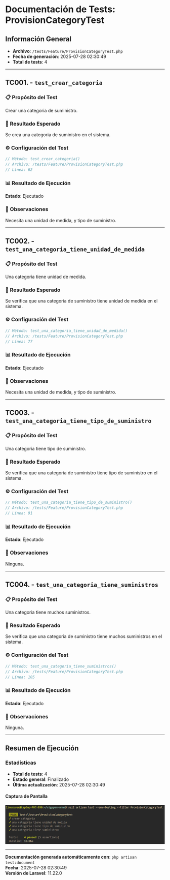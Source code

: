# Documentación de Tests: ProvisionCategoryTest

## Información General
- **Archivo**: `/tests/Feature/ProvisionCategoryTest.php`
- **Fecha de generación**: 2025-07-28 02:30:49
- **Total de tests**: 4

---

## TC001. - `test_crear_categoria`

### 📋 Propósito del Test
Crear una categoria de suministro.

### 🎯 Resultado Esperado
Se crea una categoria de suministro en el sistema.

### ⚙️ Configuración del Test
```php
// Método: test_crear_categoria()
// Archivo: /tests/Feature/ProvisionCategoryTest.php
// Línea: 62
```

### 📊 Resultado de Ejecución
**Estado**: Ejecutado

### 📝 Observaciones
Necesita una unidad de medida, y tipo de suministro.

---

## TC002. - `test_una_categoria_tiene_unidad_de_medida`

### 📋 Propósito del Test
Una categoria tiene unidad de medida.

### 🎯 Resultado Esperado
Se verifica que una categoria de suministro tiene unidad de medida en el sistema.

### ⚙️ Configuración del Test
```php
// Método: test_una_categoria_tiene_unidad_de_medida()
// Archivo: /tests/Feature/ProvisionCategoryTest.php
// Línea: 77
```

### 📊 Resultado de Ejecución
**Estado**: Ejecutado

### 📝 Observaciones
Necesita una unidad de medida, y tipo de suministro.

---

## TC003. - `test_una_categoria_tiene_tipo_de_suministro`

### 📋 Propósito del Test
Una categoria tiene tipo de suministro.

### 🎯 Resultado Esperado
Se verifica que una categoria de suministro tiene tipo de suministro en el sistema.

### ⚙️ Configuración del Test
```php
// Método: test_una_categoria_tiene_tipo_de_suministro()
// Archivo: /tests/Feature/ProvisionCategoryTest.php
// Línea: 91
```

### 📊 Resultado de Ejecución
**Estado**: Ejecutado

### 📝 Observaciones
Ninguna.

---

## TC004. - `test_una_categoria_tiene_suministros`

### 📋 Propósito del Test
Una categoria tiene muchos suministros.

### 🎯 Resultado Esperado
Se verifica que una categoria de suministro tiene muchos suministros en el sistema.

### ⚙️ Configuración del Test
```php
// Método: test_una_categoria_tiene_suministros()
// Archivo: /tests/Feature/ProvisionCategoryTest.php
// Línea: 105
```

### 📊 Resultado de Ejecución
**Estado**: Ejecutado

### 📝 Observaciones
Ninguna.

---

## Resumen de Ejecución

### Estadísticas
- **Total de tests**: 4
- **Estado general**: Finalizado
- **Última actualización**: 2025-07-28 02:30:49

#### Captura de Pantalla
![Test Result Screenshot](screenshots/provision_category_all_result.png)

---

**Documentación generada automáticamente con**: `php artisan test:document`  
**Fecha**: 2025-07-28 02:30:49  
**Versión de Laravel**: 11.22.0  
